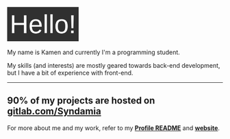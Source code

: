 <img src="https://github.com/Syndamia/Syndamia/blob/master/hello.png?raw=true" height="80px" alt="Hello!">

My name is Kamen and currently I'm a programming student.

My skills (and interests) are mostly geared towards back-end development, but I have a bit of experience with front-end.

---

## 90% of my projects are hosted on [**gitlab.com/Syndamia**](https://gitlab.com/Syndamia)

For more about me and my work, refer to my [**Profile README**](https://syndamia.gitlab.io/readme/) and [**website**](https://syndamia.com).
